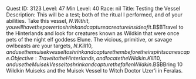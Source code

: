 Quest ID: 3123
Level: 47
Min Level: 40
Race: nil
Title: Testing the Vessel
Description: This will be a test; both of the ritual I performed, and of your abilities. Take this vessel, $N. With it, you will have the power to shrink and capture a creature inside of it.$B$BTravel to the Hinterlands and look for creatures known as Wildkin that were once pets of the night elf goddess Elune. The vicious, primitive, or savage owlbeasts are your targets, $N. Kill 10, and use the muisek vessel to shrink and capture them before their spirits can escape.
Objective: Travel to the Hinterlands, and locate the Wildkin. Kill 10, and use the Muisek Vessel to shrink and capture the fallen Wildkin.$B$BBring 10 Wildkin Muiseks and the Muisek Vessel to Witch Doctor Uzer'i in Feralas.
